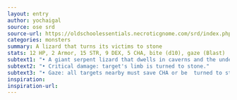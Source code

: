 ```yaml
---
layout: entry
author: yochaigal
source: ose srd
source-url: https://oldschoolessentials.necroticgnome.com/srd/index.php/Basilisk
categories: monsters
summary: A lizard that turns its victims to stone
stats: 12 HP, 2 Armor, 15 STR, 9 DEX, 5 CHA, bite (d10), gaze (Blast)
subtext1: "• A giant serpent lizard that dwells in caverns and the underbrush."
subtext2: "• Critical damage: target's limb is turned to stone."
subtext3: "• Gaze: all targets nearby must save CHA or be  turned to stone."
inspiration:
inspiration-url:
---
```

